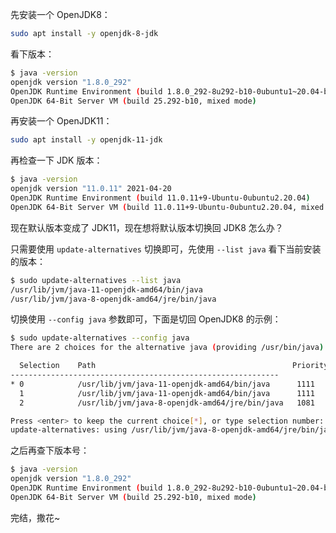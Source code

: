 先安装一个 OpenJDK8：

```bash
sudo apt install -y openjdk-8-jdk
```

看下版本：

```bash
$ java -version
openjdk version "1.8.0_292"
OpenJDK Runtime Environment (build 1.8.0_292-8u292-b10-0ubuntu1~20.04-b10)
OpenJDK 64-Bit Server VM (build 25.292-b10, mixed mode)
```

再安装一个 OpenJDK11：

```bash
sudo apt install -y openjdk-11-jdk
```

再检查一下 JDK 版本：

```bash
$ java -version
openjdk version "11.0.11" 2021-04-20
OpenJDK Runtime Environment (build 11.0.11+9-Ubuntu-0ubuntu2.20.04)
OpenJDK 64-Bit Server VM (build 11.0.11+9-Ubuntu-0ubuntu2.20.04, mixed mode, sharing)
```

现在默认版本变成了 JDK11，现在想将默认版本切换回 JDK8 怎么办？

只需要使用 `update-alternatives` 切换即可，先使用 `--list java` 看下当前安装的版本：

```bash
$ sudo update-alternatives --list java
/usr/lib/jvm/java-11-openjdk-amd64/bin/java
/usr/lib/jvm/java-8-openjdk-amd64/jre/bin/java
```

切换使用 `--config java` 参数即可，下面是切回 OpenJDK8 的示例：

```bash
$ sudo update-alternatives --config java
There are 2 choices for the alternative java (providing /usr/bin/java).

  Selection    Path                                            Priority   Status
------------------------------------------------------------
* 0            /usr/lib/jvm/java-11-openjdk-amd64/bin/java      1111      auto mode
  1            /usr/lib/jvm/java-11-openjdk-amd64/bin/java      1111      manual mode
  2            /usr/lib/jvm/java-8-openjdk-amd64/jre/bin/java   1081      manual mode

Press <enter> to keep the current choice[*], or type selection number: 2    <== 这里使用数字选择版本
update-alternatives: using /usr/lib/jvm/java-8-openjdk-amd64/jre/bin/java to provide /usr/bin/java (java) in manual mode
```

之后再查下版本号：

```bash
$ java -version
openjdk version "1.8.0_292"
OpenJDK Runtime Environment (build 1.8.0_292-8u292-b10-0ubuntu1~20.04-b10)
OpenJDK 64-Bit Server VM (build 25.292-b10, mixed mode)
```

完结，撒花~
